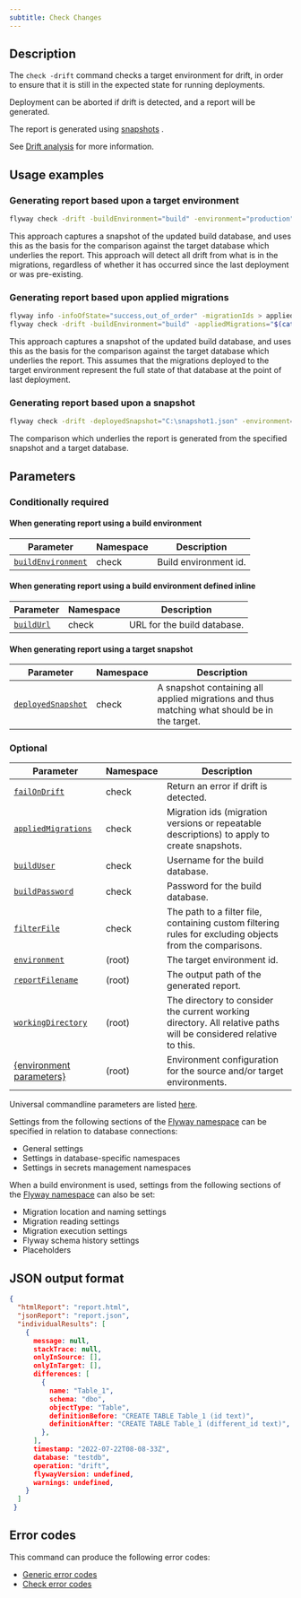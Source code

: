 ```yaml
---
subtitle: Check Changes
---
```


## Description

The `check -drift` command checks a target environment for drift, in order to ensure that it is still in the expected state for running deployments.

Deployment can be aborted if drift is detected, and a report will be generated.

The report is generated using [snapshots](https://documentation.red-gate.com/display/FD/Snapshots) .

See [Drift analysis](https://documentation.red-gate.com/display/FD/Drift+analysis) for more information.

## Usage examples

### Generating report based upon a target environment

```bash
flyway check -drift -buildEnvironment="build" -environment="production"
```

This approach captures a snapshot of the updated build database, and uses this as the basis for the comparison against the target database which underlies the report.
This approach will detect all drift from what is in the migrations, regardless of whether it has occurred since the last deployment or was pre-existing.

### Generating report based upon applied migrations

```bash
flyway info -infoOfState="success,out_of_order" -migrationIds > appliedMigrations.txt
flyway check -drift -buildEnvironment="build" -appliedMigrations="$(cat appliedMigrations.txt) -environment="production"
```

This approach captures a snapshot of the updated build database, and uses this as the basis for the comparison against the target database which underlies the report.
This assumes that the migrations deployed to the target environment represent the full state of that database at the point of last deployment.

### Generating report based upon a snapshot

```bash
flyway check -drift -deployedSnapshot="C:\snapshot1.json" -environment="Production"
```
The comparison which underlies the report is generated from the specified snapshot and a target database. 

## Parameters

### Conditionally required

#### When generating report using a build environment

| Parameter                                                                                                            | Namespace | Description           |
|----------------------------------------------------------------------------------------------------------------------|-----------|-----------------------|
| [`buildEnvironment`](<Configuration/Flyway Namespace/Flyway Check Namespace/Flyway Check Build Environment Setting>) | check     | Build environment id. |

#### When generating report using a build environment defined inline

| Parameter                                                                                            | Namespace | Description                 |
|------------------------------------------------------------------------------------------------------|-----------|-----------------------------|
| [`buildUrl`](<Configuration/Flyway Namespace/Flyway Check Namespace/Flyway Check Build URL Setting>) | check     | URL for the build database. |

#### When generating report using a target snapshot

| Parameter                                                                                                            | Namespace | Description                                                                                  |
|----------------------------------------------------------------------------------------------------------------------|-----------|----------------------------------------------------------------------------------------------|
| [`deployedSnapshot`](<Configuration/Flyway Namespace/Flyway Check Namespace/Flyway Check Deployed Snapshot Setting>) | check     | A snapshot containing all applied migrations and thus matching what should be in the target. |

### Optional

| Parameter                                                                                                              | Namespace | Description                                                                                                      |
|------------------------------------------------------------------------------------------------------------------------|-----------|------------------------------------------------------------------------------------------------------------------|
| [`failOnDrift`](<Configuration/Flyway Namespace/Flyway Check Namespace/Flyway Check Fail On Drift Setting>)            | check     | Return an error if drift is detected.                                                                            |
| [`appliedMigrations`](<Configuration/Flyway Namespace/Flyway Check Namespace/Flyway Check Applied Migrations Setting>) | check     | Migration ids (migration versions or repeatable descriptions) to apply to create snapshots.                      |
| [`buildUser`](<Configuration/Flyway Namespace/Flyway Check Namespace/Flyway Check Build User Setting>)                 | check     | Username for the build database.                                                                                 |
| [`buildPassword`](<Configuration/Flyway Namespace/Flyway Check Namespace/Flyway Check Build Password Setting>)         | check     | Password for the build database.                                                                                 |
| [`filterFile`](<Configuration/Flyway Namespace/Flyway Check Namespace/Flyway Check Filter File Setting>)               | check     | The path to a filter file, containing custom filtering rules for excluding objects from the comparisons.         |
| [`environment`](<Configuration/Flyway Namespace/Flyway Environment Setting>)                                           | (root)    | The target environment id.                                                                                       |
| [`reportFilename`](<Configuration/Flyway Namespace/Flyway Report Filename Setting>)                                    | (root)    | The output path of the generated report.                                                                         |
| [`workingDirectory`](<Command-line Parameters/Working Directory Parameter>)                                             | (root)    | The directory to consider the current working directory. All relative paths will be considered relative to this. |
| [{environment parameters}](<Configuration/Environments Namespace>)                                                     | (root)    | Environment configuration for the source and/or target environments.                                             |

Universal commandline parameters are listed [here](<Command-line Parameters>).

Settings from the following sections of the [Flyway namespace](<Configuration/Flyway Namespace>) can be specified in relation to database connections:
* General settings
* Settings in database-specific namespaces
* Settings in secrets management namespaces

When a build environment is used, settings from the following sections of the [Flyway namespace](<Configuration/Flyway Namespace>) can also be set:
* Migration location and naming settings
* Migration reading settings
* Migration execution settings
* Flyway schema history settings
* Placeholders

## JSON output format

```json
{
  "htmlReport": "report.html",
  "jsonReport": "report.json",
  "individualResults": [
    {
      message: null,
      stackTrace: null,
      onlyInSource: [],
      onlyInTarget: [],
      differences: [
        {
          name: "Table_1",
          schema: "dbo",
          objectType: "Table",
          definitionBefore: "CREATE TABLE Table_1 (id text)",
          definitionAfter: "CREATE TABLE Table_1 (different_id text)",
        },
      ],
      timestamp: "2022-07-22T08-08-33Z",
      database: "testdb",
      operation: "drift",
      flywayVersion: undefined,
      warnings: undefined,
    }
  ]
 }
```

## Error codes

This command can produce the following error codes:
- [Generic error codes](<Exit codes and error codes/General error codes>)
- [Check error codes](<Exit codes and error codes/Check error codes>)